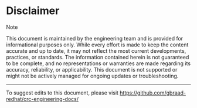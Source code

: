 Disclaimer
==========


> [!NOTE]
> This document is maintained by the engineering team and is provided for informational purposes only. While every effort is made to keep the content accurate and up to date, it may not reflect the most current developments, practices, or standards. The information contained herein is not guaranteed to be complete, and no representations or warranties are made regarding its accuracy, reliability, or applicability. This document is not supported or might not be actively managed for ongoing updates or troubleshooting.

---

To suggest edits to this document, please visit https://github.com/gbraad-redhat/crc-engineering-docs/
